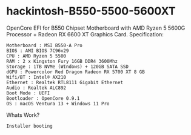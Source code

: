 # hackintosh-B550-5500-5600XT
OpenCore EFI for B550 Chipset Motherboard with AMD Ryzen 5 5600G Processor + Radeon RX 6600 XT Graphics Card.
Specification:

    Motherboard : MSI B550-A Pro
    BIOS : AMI BIOS 7C96v29
    CPU : AMD Ryzen 5 5500
    RAM : 2 x Kingston Fury 16GB DDR4 3600Mhz
    Storage : 1TB NVMe (WIndows) + 120GB SATA SSD
    dGPU : Powercolor Red Dragon Radeon RX 5700 XT 8 GB
    Wifi/BT : Intel® AX210
    Ethernet : Realtek RTL8111 Gigabit Ethernet
    Audio : Realtek ALC892
    Boot Mode : UEFI
    Bootloader : OpenCore 0.9.1
    OS : macOS Ventura 13 + Windows 11 Pro

Whats Work?

    Installer booting


